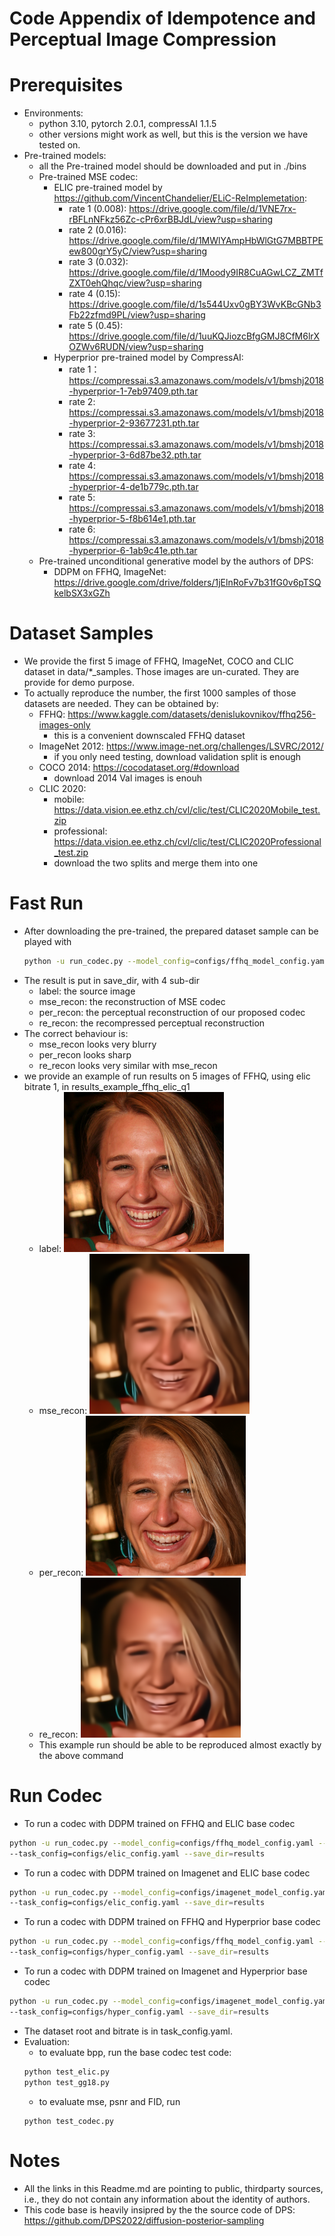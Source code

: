 # Code Appendix of Idempotence and Perceptual Image Compression

# Prerequisites
* Environments:
    * python 3.10, pytorch 2.0.1, compressAI 1.1.5
    * other versions might work as well, but this is the version we have tested on.
* Pre-trained models:
    * all the Pre-trained model should be downloaded and put in ./bins
    * Pre-trained MSE codec:
        * ELIC pre-trained model by https://github.com/VincentChandelier/ELiC-ReImplemetation:
            * rate 1 (0.008): https://drive.google.com/file/d/1VNE7rx-rBFLnNFkz56Zc-cPr6xrBBJdL/view?usp=sharing
            * rate 2 (0.016): https://drive.google.com/file/d/1MWlYAmpHbWlGtG7MBBTPEew800grY5yC/view?usp=sharing
            * rate 3 (0.032): https://drive.google.com/file/d/1Moody9IR8CuAGwLCZ_ZMTfZXT0ehQhqc/view?usp=sharing
            * rate 4 (0.15): https://drive.google.com/file/d/1s544Uxv0gBY3WvKBcGNb3Fb22zfmd9PL/view?usp=sharing
            * rate 5 (0.45): https://drive.google.com/file/d/1uuKQJiozcBfgGMJ8CfM6lrXOZWv6RUDN/view?usp=sharing
        * Hyperprior pre-trained model by CompressAI:
            * rate 1：https://compressai.s3.amazonaws.com/models/v1/bmshj2018-hyperprior-1-7eb97409.pth.tar
            * rate 2: https://compressai.s3.amazonaws.com/models/v1/bmshj2018-hyperprior-2-93677231.pth.tar
            * rate 3: https://compressai.s3.amazonaws.com/models/v1/bmshj2018-hyperprior-3-6d87be32.pth.tar
            * rate 4: https://compressai.s3.amazonaws.com/models/v1/bmshj2018-hyperprior-4-de1b779c.pth.tar
            * rate 5: https://compressai.s3.amazonaws.com/models/v1/bmshj2018-hyperprior-5-f8b614e1.pth.tar
            * rate 6: https://compressai.s3.amazonaws.com/models/v1/bmshj2018-hyperprior-6-1ab9c41e.pth.tar
    * Pre-trained unconditional generative model by the authors of DPS:
        * DDPM on FFHQ, ImageNet: https://drive.google.com/drive/folders/1jElnRoFv7b31fG0v6pTSQkelbSX3xGZh

# Dataset Samples
* We provide the first 5 image of FFHQ, ImageNet, COCO and CLIC dataset in data/*_samples. Those images are un-curated. They are provide for demo purpose.
* To actually reproduce the number, the first 1000 samples of those datasets are needed. They can be obtained by:
    * FFHQ: https://www.kaggle.com/datasets/denislukovnikov/ffhq256-images-only
        * this is a convenient downscaled FFHQ dataset
    * ImageNet 2012: https://www.image-net.org/challenges/LSVRC/2012/
        * if you only need testing, download validation split is enough
    * COCO 2014: https://cocodataset.org/#download
        * download 2014 Val images is enouh
    * CLIC 2020: 
        * mobile: https://data.vision.ee.ethz.ch/cvl/clic/test/CLIC2020Mobile_test.zip
        * professional: https://data.vision.ee.ethz.ch/cvl/clic/test/CLIC2020Professional_test.zip
        * download the two splits and merge them into one

# Fast Run
* After downloading the pre-trained, the prepared dataset sample can be played with
    ```bash
    python -u run_codec.py --model_config=configs/ffhq_model_config.yaml --diffusion_config=configs/diffusion_config.yaml --task_config=configs/elic_config.yaml --save_dir=results
    ```
* The result is put in save_dir, with 4 sub-dir
    * label: the source image
    * mse_recon: the reconstruction of MSE codec
    * per_recon: the perceptual reconstruction of our proposed codec
    * re_recon: the recompressed perceptual reconstruction
* The correct behaviour is: 
    * mse_recon looks very blurry
    * per_recon looks sharp
    * re_recon looks very similar with mse_recon
* we provide an example of run results on 5 images of FFHQ, using elic bitrate 1, in results_example_ffhq_elic_q1
    * label: ![alt text](results_example_ffhq_elic_q1/elic/label/00001.png "label")
    * mse_recon: ![alt text](results_example_ffhq_elic_q1/elic/mse_recon/00001.png "label")
    * per_recon: ![alt text](results_example_ffhq_elic_q1/elic/per_recon/00001.png "label")
    * re_recon: ![alt text](results_example_ffhq_elic_q1/elic/re_recon/00001.png "label")
    * This example run should be able to be reproduced almost exactly by the above command

# Run Codec
* To run a codec with DDPM trained on FFHQ and ELIC base codec
```bash
python -u run_codec.py --model_config=configs/ffhq_model_config.yaml --diffusion_config=configs/diffusion_config.yaml \
--task_config=configs/elic_config.yaml --save_dir=results
```
* To run a codec with DDPM trained on Imagenet and ELIC base codec
```bash
python -u run_codec.py --model_config=configs/imagenet_model_config.yaml --diffusion_config=configs/diffusion_config.yaml \
--task_config=configs/elic_config.yaml --save_dir=results
```
* To run a codec with DDPM trained on FFHQ and Hyperprior base codec
```bash
python -u run_codec.py --model_config=configs/ffhq_model_config.yaml --diffusion_config=configs/diffusion_config.yaml \
--task_config=configs/hyper_config.yaml --save_dir=results
```
* To run a codec with DDPM trained on Imagenet and Hyperprior base codec
```bash
python -u run_codec.py --model_config=configs/imagenet_model_config.yaml --diffusion_config=configs/diffusion_config.yaml \
--task_config=configs/hyper_config.yaml --save_dir=results
```
* The dataset root and bitrate is in task_config.yaml.
* Evaluation:
    * to evaluate bpp, run the base codec test code:
    ```bash
    python test_elic.py
    python test_gg18.py
    ```
    * to evaluate mse, psnr and FID, run 
    ```
    python test_codec.py
    ```

# Notes
* All the links in this Readme.md are pointing to public, thirdparty sources, i.e., they do not contain any information about the identity of authors.
* This code base is heavily insipred by the the source code of DPS: https://github.com/DPS2022/diffusion-posterior-sampling 